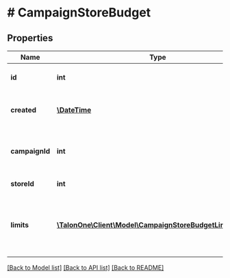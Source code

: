 # # CampaignStoreBudget

## Properties

Name | Type | Description | Notes
------------ | ------------- | ------------- | -------------
**id** | **int** | Internal ID of this entity. | 
**created** | [**\DateTime**](\DateTime.md) | The time this entity was created. | 
**campaignId** | **int** | The ID of the campaign that owns this entity. | 
**storeId** | **int** | The ID of the store. | 
**limits** | [**\TalonOne\Client\Model\CampaignStoreBudgetLimitConfig[]**](CampaignStoreBudgetLimitConfig.md) | The set of budget limits for stores linked to the campaign. | 

[[Back to Model list]](../../README.md#documentation-for-models) [[Back to API list]](../../README.md#documentation-for-api-endpoints) [[Back to README]](../../README.md)



